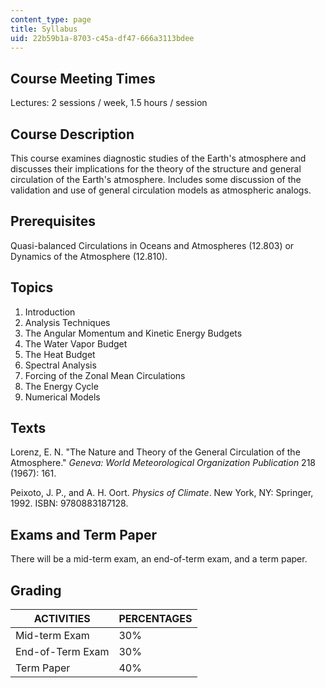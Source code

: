 ```yaml
---
content_type: page
title: Syllabus
uid: 22b59b1a-8703-c45a-df47-666a3113bdee
---
```


Course Meeting Times
--------------------

Lectures: 2 sessions / week, 1.5 hours / session

Course Description
------------------

This course examines diagnostic studies of the Earth's atmosphere and discusses their implications for the theory of the structure and general circulation of the Earth's atmosphere. Includes some discussion of the validation and use of general circulation models as atmospheric analogs.

Prerequisites
-------------

Quasi-balanced Circulations in Oceans and Atmospheres (12.803) or Dynamics of the Atmosphere (12.810).

Topics
------

1.  Introduction
2.  Analysis Techniques
3.  The Angular Momentum and Kinetic Energy Budgets
4.  The Water Vapor Budget
5.  The Heat Budget
6.  Spectral Analysis
7.  Forcing of the Zonal Mean Circulations
8.  The Energy Cycle
9.  Numerical Models

Texts
-----

Lorenz, E. N. "The Nature and Theory of the General Circulation of the Atmosphere." _Geneva: World Meteorological Organization Publication_ 218 (1967): 161.

Peixoto, J. P., and A. H. Oort. _Physics of Climate_. New York, NY: Springer, 1992. ISBN: 9780883187128.

Exams and Term Paper
--------------------

There will be a mid-term exam, an end-of-term exam, and a term paper.

Grading
-------

| ACTIVITIES | PERCENTAGES |
| --- | --- |
| Mid-term Exam | 30% |
| End-of-Term Exam | 30% |
| Term Paper | 40%
